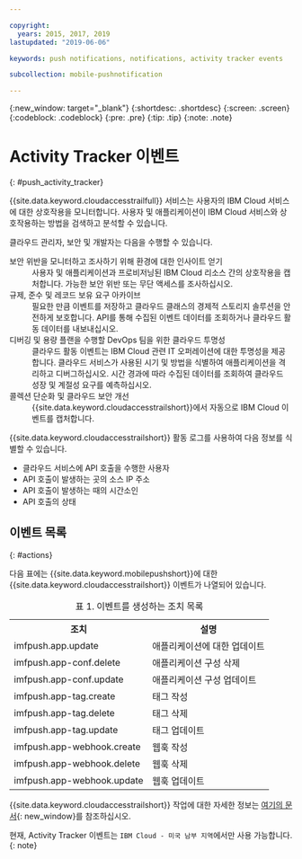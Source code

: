 ```yaml
---

copyright:
  years: 2015, 2017, 2019
lastupdated: "2019-06-06"

keywords: push notifications, notifications, activity tracker events

subcollection: mobile-pushnotification

---
```


{:new_window: target="_blank"}
{:shortdesc: .shortdesc}
{:screen: .screen}
{:codeblock: .codeblock}
{:pre: .pre}
{:tip: .tip}
{:note: .note}

# Activity Tracker 이벤트
{: #push_activity_tracker}

{{site.data.keyword.cloudaccesstrailfull}} 서비스는 사용자의 IBM Cloud 서비스에 대한 상호작용을 모니터합니다. 사용자 및 애플리케이션이 IBM Cloud 서비스와 상호작용하는 방법을 검색하고 분석할 수 있습니다.

클라우드 관리자, 보안 및 개발자는 다음을 수행할 수 있습니다.

<dl>
	<dt>보안 위반을 모니터하고 조사하기 위해 환경에 대한 인사이트 얻기</dt>
	<dd>사용자 및 애플리케이션과 프로비저닝된 IBM Cloud 리소스 간의 상호작용을 캡처합니다. 가능한 보안 위반 또는 무단 액세스를 조사하십시오.</dd>
	<dt>규제, 준수 및 레코드 보유 요구 아카이브</dt>
	<dd>필요한 만큼 이벤트를 저장하고 클라우드 클래스의 경제적 스토리지 솔루션을 안전하게 보호합니다. API를 통해 수집된 이벤트 데이터를 조회하거나 클라우드 활동 데이터를 내보내십시오.</dd>
	<dt>디버깅 및 용량 플랜을 수행할 DevOps 팀을 위한 클라우드 투명성</dt>
	<dd>클라우드 활동 이벤트는 IBM Cloud 관련 IT 오퍼레이션에 대한 투명성을 제공합니다. 클라우드 서비스가 사용된 시기 및 방법을 식별하여 애플리케이션을 격리하고 디버그하십시오. 시간 경과에 따라 수집된 데이터를 조회하여 클라우드 성장 및 계절성 요구를 예측하십시오.</dd>
	<dt>콜렉션 단순화 및 클라우드 보안 개선</dt>
	<dd>{{site.data.keyword.cloudaccesstrailshort}}에서 자동으로 IBM Cloud 이벤트를 캡처합니다.</dd>
</dl>


{{site.data.keyword.cloudaccesstrailshort}} 활동 로그를 사용하여 다음 정보를 식별할 수 있습니다.

- 클라우드 서비스에 API 호출을 수행한 사용자
- API 호출이 발생하는 곳의 소스 IP 주소
- API 호출이 발생하는 때의 시간소인
- API 호출의 상태

## 이벤트 목록
{: #actions}

다음 표에는 {{site.data.keyword.mobilepushshort}}에 대한 {{site.data.keyword.cloudaccesstrailshort}} 이벤트가 나열되어 있습니다.
<table>
  <caption>표 1. 이벤트를 생성하는 조치 목록</caption>
  <tr>
    <th>조치</th>
	  <th>설명</th>
  <tr>
  <tr>
    <td>imfpush.app.update</td>
	  <td>애플리케이션에 대한 업데이트</td>
  </tr>
  <tr>
    <td>imfpush.app-conf.delete</td>
	  <td>애플리케이션 구성 삭제</td>
  </tr>
  <tr>
    <td>imfpush.app-conf.update</td>
	  <td>애플리케이션 구성 업데이트</td>
  </tr>
  <tr>
    <td>imfpush.app-tag.create</td>
	  <td>태그 작성</td>
  </tr>
  <tr>
    <td>imfpush.app-tag.delete</td>
	  <td>태그 삭제</td>
  </tr>
  <tr>
    <td>imfpush.app-tag.update</td>
	  <td>태그 업데이트</td>
  </tr>  
  <tr>
    <td>imfpush.app-webhook.create</td>
	  <td>웹훅 작성</td>
  </tr> 
  <tr>
    <td>imfpush.app-webhook.delete</td>
	  <td>웹훅 삭제</td>
  </tr>   
  <tr>
    <td>imfpush.app-webhook.update</td>
	  <td>웹훅 업데이트</td>
  </tr>   
</table>


{{site.data.keyword.cloudaccesstrailshort}} 작업에 대한 자세한 정보는 [여기의 문서](https://cloud.ibm.com/docs/services/cloud-activity-tracker?topic=cloud-activity-tracker-activity_tracker_ov#activity_tracker_ov){: new_window}를 참조하십시오.


현재, Activity Tracker 이벤트는 `IBM Cloud - 미국 남부 지역`에서만 사용 가능합니다.
{: note}

